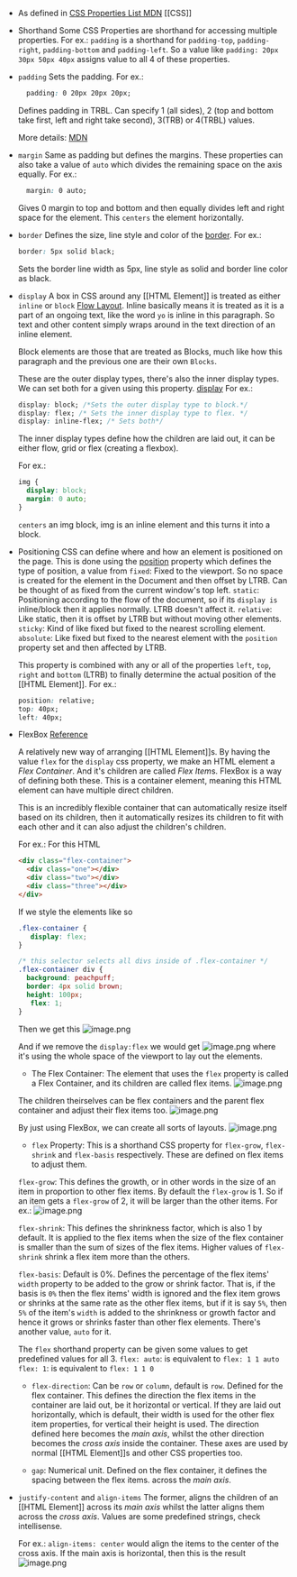 - As defined in [CSS Properties List MDN](https://developer.mozilla.org/en-US/docs/Web/CSS/Reference)
  [[CSS]]
- Shorthand
  Some CSS Properties are shorthand for accessing multiple properties.
  For ex.: 
  ``padding`` is a shorthand for ``padding-top``, ``padding-right``, ``padding-bottom`` and ``padding-left``. 
  So a value like ``padding: 20px 30px 50px 40px`` assigns value to all 4 of these properties.
- ``padding``
  Sets the padding.
  For ex.:
  ```css
    padding: 0 20px 20px 20px;
  ```
  Defines padding in TRBL. 
  Can specify 1 (all sides), 2 (top and bottom take first, left and right take second), 3(TRB) or 4(TRBL) values.
  
  More details: [MDN](https://developer.mozilla.org/en-US/docs/Web/CSS/padding#syntax)
- ``margin``
  Same as padding but defines the margins.
  These properties can also take a value of ``auto`` which divides the remaining space on the axis equally.
  For ex.:
  ```css
    margin: 0 auto;
  ```
  Gives 0 margin to top and bottom and then equally divides left and right space for the element.
  This ``centers`` the element horizontally.
- ``border``
  Defines the size, line style and color of the [border](https://developer.mozilla.org/en-US/docs/Web/CSS/display).
  For ex.:
  ```css
  border: 5px solid black;
  ```
  Sets the border line width as 5px, line style as solid and border line color as black.
- ``display``
  A box in CSS around any [[HTML Element]] is treated as either ``inline`` or ``block`` [Flow Layout](https://developer.mozilla.org/en-US/docs/Web/CSS/CSS_flow_layout).
  Inline basically means it is treated as it is a part of an ongoing text, like the word ``yo`` is inline in this paragraph. So text and other content simply wraps around in the text direction of an inline element.
  
  Block elements are those that are treated as Blocks, much like how this paragraph and the previous one are their own ``Blocks``.
  
  These are the outer display types, there's also the inner display types. We can set both for a given using this property. [display](https://developer.mozilla.org/en-US/docs/Web/CSS/display)
  For ex.:
  ```css
  display: block; /*Sets the outer display type to block.*/
  display: flex; /* Sets the inner display type to flex. */
  display: inline-flex; /* Sets both*/
  ```
  The inner display types define how the children are laid out, it can be either flow, grid or flex (creating a flexbox).
  
  For ex.:
  ```css
  img {
    display: block;
    margin: 0 auto;
  }
  ```
  ``centers`` an img block, img is an inline element and this turns it into a block.
- Positioning
  CSS can define where and how an element is positioned on the page. This is done using the [position](https://developer.mozilla.org/en-US/docs/Web/CSS/position) property which defines the type of position, a value from 
  ``fixed``: Fixed to the viewport. So no space is created for the element in the Document and then offset by LTRB. Can be thought of as fixed from the current window's top left.
  ``static``: Positioning according to the flow of the document, so if its ``display is ``inline/block then it applies normally. LTRB doesn't affect it.
  ``relative``: Like static, then it is offset by LTRB but without moving other elements.
  ``sticky``: Kind of like fixed but fixed to the nearest scrolling element.
  ``absolute``: Like fixed but fixed to the nearest element with the ``position`` property set and then affected by LTRB. 
  
  This property is combined with any or all of the properties ``left``, ``top``, ``right`` and ``bottom`` (LTRB) to finally determine the actual position of the [[HTML Element]].
  For ex.:
  ```css
  position: relative;
  top: 40px; 
  left: 40px;
  ```
- FlexBox
  [Reference](https://www.theodinproject.com/lessons/foundations-growing-and-shrinking)
  
  A relatively new way of arranging [[HTML Element]]s.
  By having the value ``flex`` for the ``display`` css property, we make an HTML element a *Flex Container*. And it's children are called *Flex Item*s. FlexBox is a way of defining both these.
  This is a container element, meaning this HTML element can have multiple direct children.
  
  This is an incredibly flexible container that can automatically resize itself based on its children, then it automatically resizes its children to fit with each other and it can also adjust the children's children.
  
  For ex.:
  For this HTML
  ```html
  <div class="flex-container">
    <div class="one"></div>
    <div class="two"></div>
    <div class="three"></div>
  </div>
  ```
  If we style the elements like so
  ```css
  .flex-container {
     display: flex; 
  }
  
  /* this selector selects all divs inside of .flex-container */
  .flex-container div {
    background: peachpuff;
    border: 4px solid brown;
    height: 100px;
     flex: 1; 
  }
  ```
  Then we get this
  ![image.png](../assets/image_1692600346035_0.png)
  
  And if we remove the ``display:flex`` we would get
  ![image.png](../assets/image_1692600380882_0.png)
  where it's using the whole space of the viewport to lay out the elements.
  
  
  * The Flex Container: The element that uses the ``flex`` property is called a Flex Container, and its children are called flex items.
  ![image.png](../assets/image_1692600501827_0.png)
  
  The children theirselves can be flex containers and the parent flex container and adjust their flex items too.
  ![image.png](../assets/image_1692600535073_0.png)
  
  By just using FlexBox, we can create all sorts of layouts.
  ![image.png](../assets/image_1692600562264_0.png)
  
  
  * ``flex`` Property: 
  This is a shorthand CSS property for ``flex-grow``, ``flex-shrink`` and ``flex-basis`` respectively. These are defined on flex items to adjust them.
  
  ``flex-grow``: This defines the growth, or in other words in the size of an item in proportion to other flex items.
  By default the ``flex-grow`` is 1. So if an item gets a ``flex-grow`` of 2, it will be larger than the other items. 
  For ex.:
  ![image.png](../assets/image_1692601081462_0.png)
  
  ``flex-shrink``: This defines the shrinkness factor, which is also 1 by default. It is applied to the flex items when the size of the flex container is smaller than the sum of sizes of the flex items. Higher values of ``flex-shrink`` shrink a flex item more than the others.
  
  ``flex-basis``: Default is 0%. Defines the percentage of the flex items' ``width`` property to be added to the grow or shrink factor. That is, if the basis is ``0%`` then the flex items' width is ignored and the flex item grows or shrinks at the same rate as the other flex items, but if it is say ``5%``, then ``5%`` of the item's ``width`` is added to the shrinkness or growth factor and hence it grows or shrinks faster than other flex elements. There's another value, ``auto`` for it.
  
  
  The ``flex`` shorthand property can be given some values to get predefined values for all 3. 
  ``flex: auto``: is equivalent to ``flex: 1 1 auto``
  ``flex: 1``: is equivalent to ``flex: 1 1 0``
  
  * ``flex-direction``: Can be ``row`` or ``column``, default is ``row``. Defined for the flex container.
  This defines the direction the flex items in the container are laid out, be it horizontal or vertical. If they are laid out horizontally, which is default, their width is used for the other flex item properties, for vertical their height is used.
  The direction defined here becomes the *main axis*, whilst the other direction becomes the *cross axis* inside the container. These axes are used by normal [[HTML Element]]s and other CSS properties too.
  
  * ``gap``: Numerical unit. Defined on the flex container, it defines the spacing between the flex items. across the *main axis*.
- ``justify-content`` and ``align-items``
  The former, aligns the children of an [[HTML Element]] across its *main axis* whilst the latter aligns them across the *cross axis*. Values are some predefined strings, check intellisense.
  
  For ex.:
  ``align-items: center`` would align the items to the center of the cross axis. 
  If the main axis is horizontal, then this is the result
  ![image.png](../assets/image_1692869633645_0.png)